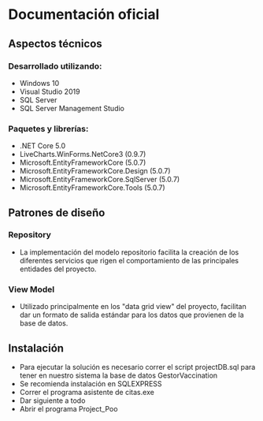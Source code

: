 # Documentación oficial
## Aspectos técnicos
### Desarrollado utilizando:

- Windows 10
- Visual Studio 2019
- SQL Server
- SQL Server Management Studio

### Paquetes y librerías:

- .NET Core 5.0
- LiveCharts.WinForms.NetCore3 (0.9.7)
- Microsoft.EntityFrameworkCore (5.0.7)
- Microsoft.EntityFrameworkCore.Design (5.0.7)
- Microsoft.EntityFrameworkCore.SqlServer (5.0.7)
- Microsoft.EntityFrameworkCore.Tools (5.0.7)

## Patrones de diseño

### **Repository**
- La implementación del modelo repositorio facilita la creación de los diferentes servicios que rigen el comportamiento de las principales entidades del proyecto.
### **View Model**
- Utilizado principalmente en los "data grid view" del proyecto, facilitan dar un formato de salida estándar para los datos que provienen de la base de datos.

## Instalación
- Para ejecutar la solución es necesario correr el script projectDB.sql para tener en nuestro sistema la base de datos GestorVaccination
- Se recomienda instalación en SQLEXPRESS
- Correr el programa asistente de citas.exe
- Dar siguiente a todo
- Abrir el programa Project_Poo